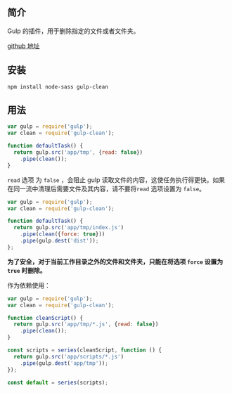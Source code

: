 ## 简介

Gulp 的插件，用于删除指定的文件或者文件夹。

[github 地址](https://github.com/peter-vilja/gulp-clean)

## 安装

```
npm install node-sass gulp-clean
```

## 用法

```js
var gulp = require('gulp');
var clean = require('gulp-clean');

function defaultTask() {
  return gulp.src('app/tmp', {read: false})
    .pipe(clean());
}
```

`read` 选项 为 `false` ，会阻止 gulp 读取文件的内容，这使任务执行得更快。如果在同一流中清理后需要文件及其内容，请不要将`read` 选项设置为 `false`。

```js
var gulp = require('gulp');
var clean = require('gulp-clean');

function defaultTask() {
  return gulp.src('app/tmp/index.js')
    .pipe(clean({force: true}))
    .pipe(gulp.dest('dist'));
};
```

**为了安全，对于当前工作目录之外的文件和文件夹，只能在将选项 **`force`** 设置为 **`true`** 时删除。**

作为依赖使用：

```js
var gulp = require('gulp');
var clean = require('gulp-clean');

function cleanScript() {
  return gulp.src('app/tmp/*.js', {read: false})
    .pipe(clean());
}

const scripts = series(cleanScript, function () {
  return gulp.src('app/scripts/*.js')
    .pipe(gulp.dest('app/tmp'));
});

const default = series(scripts);
```



